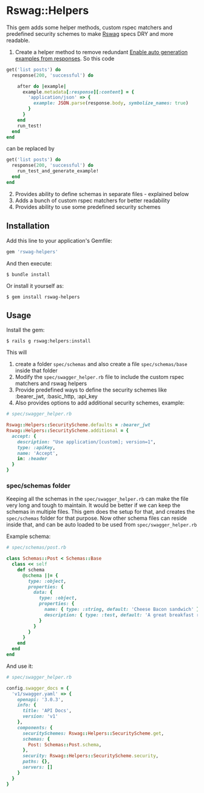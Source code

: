 # Rswag::Helpers

This gem adds some helper methods, custom rspec matchers and predefined security schemes to make [Rswag](https://github.com/rswag/rswag) specs DRY and more readable.

  1. Create a helper method to remove redundant [Enable auto generation examples from responses](https://github.com/rswag/rswag#enable-auto-generation-examples-from-responses). So this code

  ```ruby
  get('list posts') do
    response(200, 'successful') do

      after do |example|
        example.metadata[:response][:content] = {
          'application/json' => {
            example: JSON.parse(response.body, symbolize_names: true)
          }
        }
      end
      run_test!
    end
  end
  ```

  can be replaced by

  ```ruby
  get('list posts') do
    response(200, 'successful') do
      run_test_and_generate_example!
    end
  end
  ```

  2. Provides ability to define schemas in separate files - explained below
  3. Adds a bunch of custom rspec matchers for better readability
  4. Provides ability to use some predefined security schemes

## Installation

Add this line to your application's Gemfile:

```ruby
gem 'rswag-helpers'
```

And then execute:

    $ bundle install

Or install it yourself as:

    $ gem install rswag-helpers

## Usage

Install the gem:

    $ rails g rswag:helpers:install

This will 

  1. create a folder `spec/schemas` and also create a file `spec/schemas/base` inside that folder
  2. Modify the `spec/swagger_helper.rb` file to include the custom rspec matchers and rswag helpers
  3. Provide predefined ways to define the security schemes like :bearer_jwt, :basic_http, :api_key
  4. Also provides options to add additional security schemes, example:

  ```ruby
  # spec/swagger_helper.rb

  Rswag::Helpers::SecurityScheme.defaults = :bearer_jwt
  Rswag::Helpers::SecurityScheme.additional = {
    accept: {
      description: "Use application/[custom]; version=1",
      type: :apiKey,
      name: 'Accept',
      in: :header
    }
  }
  ```

### spec/schemas folder

Keeping all the schemas in the `spec/swagger_helper.rb` can make the file very long and tough to maintain. It would be better
if we can keep the schemas in multiple files. This gem does the setup for that, and creates the `spec/schemas` folder for that purpose. Now other schema files can reside inside that, and can be auto loaded to be used from `spec/swagger_helper.rb`

Example schema:

  ```ruby
  # spec/schemas/post.rb

  class Schemas::Post < Schemas::Base
    class << self
      def schema
        @schema ||= {
          type: :object,
          properties: {
            data: {
              type: :object,
              properties: {
                name: { type: :string, default: 'Cheese Bacon sandwich' },
                description: { type: :test, default: 'A great breakfast recipe!' },
              }
            }
          }
        }
      end
    end
  end
  ```

And use it:

  ```ruby
  # spec/swagger_helper.rb
  
  config.swagger_docs = {
    'v1/swagger.yaml' => {
      openapi: '3.0.3',
      info: {
        title: 'API Docs',
        version: 'v1'
      },
      components: {
        securitySchemes: Rswag::Helpers::SecurityScheme.get,
        schemas: {
          Post: Schemas::Post.schema,
        },
        security: Rswag::Helpers::SecurityScheme.security,
        paths: {},
        servers: []
      }
    }
  }
  ```
